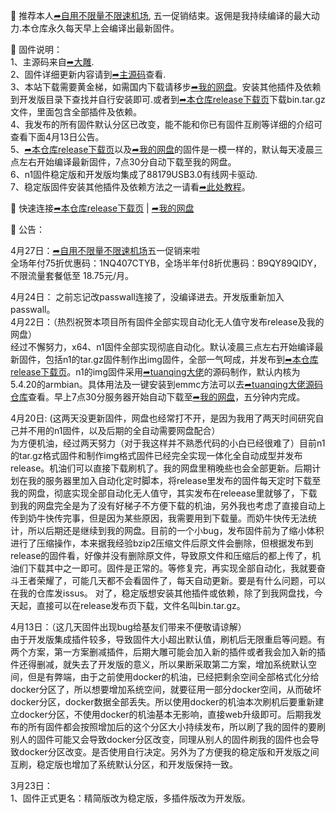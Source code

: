 🚀 推荐本人[➦自用不限量不限速机场](https://moo.pet/Rxd4O),  五一促销结束。返佣是我持续编译的最大动力.本仓库永久每天早上会编译出最新固件。

🚀 固件说明：  
1、主源码来自[➦大雕](https://github.com/coolsnowwolf/lede).  
2、固件详细更新内容请到[➦主源码](https://github.com/coolsnowwolf/lede)查看.  
3、本站下载需要黄金梯，如需国内下载请移步[➦我的网盘](http://bin000000.top:9666)。安装其他插件及依赖到开发版目录下查找并自行安装即可.或者到[➦本仓库release下载页](https://github.com/bin20088/Bin/releases)下载bin.tar.gz文件，里面包含全部插件及依赖。    
4、我发布的所有固件默认分区已改变，能不能和你已有固件互刷等详细的介绍可查看下面4月13日公告。   
5、[➦本仓库release下载页](https://github.com/bin20088/Bin/releases)以及[➦我的网盘](http://bin000000.top:9666)的固件是一模一样的，默认每天凌晨三点左右开始编译最新固件，7点30分自动下载至我的网盘。  
6、n1固件稳定版和开发版均集成了88179USB3.0有线网卡驱动.   
7、稳定版固件安装其他插件及依赖方法之一请看[➦此处教程](https://github.com/bin20088/Bin/blob/master/.github/workflows/稳定版固件安装其他插件小贴士)。   

🚀 快速连接[➦本仓库release下载页](https://github.com/bin20088/Bin/releases)  |  [➦我的网盘](http://bin000000.top:9666)  

🚀 公告：  

4月27日：[➦自用不限量不限速机场](https://moo.pet/Rxd4O)五一促销来啦  
全场年付75折优惠码：1NQ407CTYB，全场半年付8折优惠码：B9QY89QIDY，不限流量套餐低至 18.75元/月。   

4月24日： 之前忘记改passwall连接了，没编译进去。开发版重新加入passwall。   
4月22日：（热烈祝贺本项目所有固件全部实现自动化无人值守发布release及我的网盘）   
经过不懈努力，x64、n1固件全部实现彻底自动化。默认凌晨三点左右开始编译最新固件，包括n1的tar.gz固件制作出img固件，全部一气呵成，并发布到[➦本仓库release下载页](https://github.com/bin20088/Bin/releases)。n1的img固件采用[➦tuanqing大佬](https://github.com/tuanqing/mknop)的源码制作，默认内核为5.4.20的armbian。具体用法及一键安装到emmc方法可以去[➦tuanqing大佬源码仓库](https://github.com/tuanqing/mknop)查看。早上7点30分服务器开始自动下载至[➦我的网盘](http://bin000000.top:9666)，五分钟内完成。

4月20日: (这两天没更新固件，网盘也经常打不开，是因为我用了两天时间研究自己并不用的n1固件，以及后期的全自动需要网盘配合）   
为方便机油，经过两天努力（对于我这样并不熟悉代码的小白已经很难了）目前n1的tar.gz格式固件和制作img格式固件已经完全实现一体化全自动成型并发布release。机油们可以直接下载刷机了。我的网盘里稍晚些也会全部更新。后期计划在我的服务器里加入自动化定时脚本，将release里发布的固件每天定时下载至我的网盘，彻底实现全部自动化无人值守，其实发布在releease里就够了，下载到我的网盘完全是为了没有好梯子不方便下载的机油，另外我也考虑了直接自动上传到奶牛快传完事，但是因为某些原因，我需要用到下载量。而奶牛快传无法统计，所以后期还是继续到我的网盘。目前的一个小bug，发布固件前为了缩小体积进行了压缩操作，本来据我经验bzip2压缩文件后原文件会删除，但根据发布到release的固件看，好像并没有删除原文件，导致原文件和压缩后的都上传了，机油们下载其中之一即可。固件是正常的。等修复完，再实现全部自动化，我就要奋斗王者荣耀了，可能几天都不会看固件了，每天自动更新。要是有什么问题，可以在我的仓库发issus。 对了，稳定版想安装其他插件或依赖，除了到我网盘找，今天起，直接可以在release发布页下载，文件名叫bin.tar.gz。

4月13日：（这几天固件出现bug给基友们带来不便敬请谅解）   
由于开发版集成插件较多，导致固件大小超出默认值，刷机后无限重启等问题。有两个方案，第一方案删减插件，后期大雕可能会加入新的插件或者我会加入新的插件还得删减，就失去了开发版的意义，所以果断采取第二方案，增加系统默认空间，但是有弊端，由于之前使用docker的机油，已经把剩余空间全部格式化分给docker分区了，所以想要增加系统空间，就要征用一部分docker空间，从而破坏docker分区，docker数据全部丢失。所以使用docker的机油本次刷机后要重新建立docker分区，不使用docker的机油基本无影响，直接web升级即可。后期我发布的所有固件都会按照增加后的这个分区大小持续发布，所以刷了我的固件的要刷别人的固件可能又会导致docker分区改变，同理从别人的固件刷我的固件也会导致docker分区改变。是否使用自行决定。另外为了方便我的稳定版和开发版之间互刷，稳定版也增加了系统默认分区，和开发版保持一致。

3月23日：   
1、固件正式更名：精简版改为稳定版，多插件版改为开发版。   
